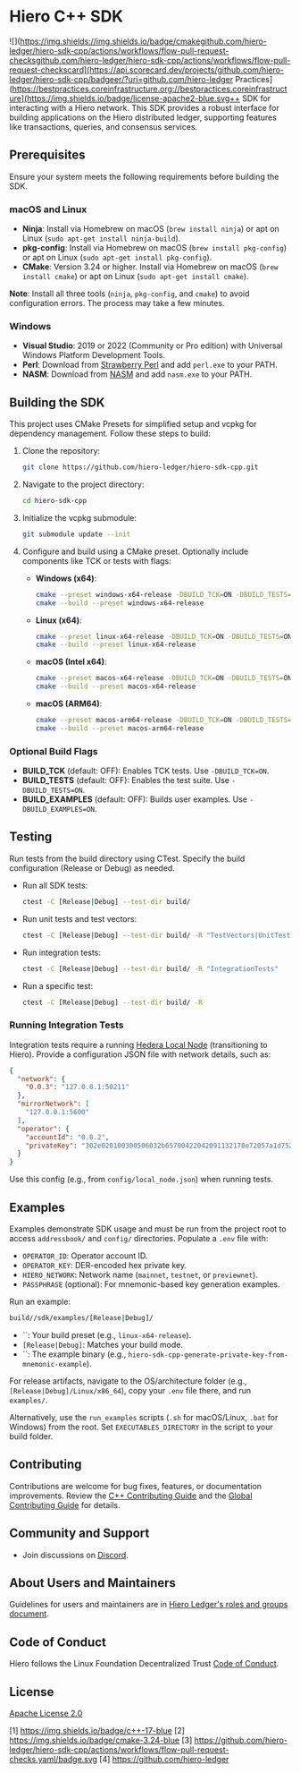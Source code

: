 # Hiero C++ SDK

![](https://img.shields://img.shields.io/badge/cmakegithub.com/hiero-ledger/hiero-sdk-cpp/actions/workflows/flow-pull-request-checksgithub.com/hiero-ledger/hiero-sdk-cpp/actions/workflows/flow-pull-request-checkscard](https://api.scorecard.dev/projects/github.com/hiero-ledger/hiero-sdk-cpp/badgeer/?uri=github.com/hiero-ledger Practices](https://bestpractices.coreinfrastructure.org://bestpractices.coreinfrastructure](https://img.shields.io/badge/license-apache2-blue.svg++ SDK for interacting with a Hiero network. This SDK provides a robust interface for building applications on the Hiero distributed ledger, supporting features like transactions, queries, and consensus services.

## Prerequisites

Ensure your system meets the following requirements before building the SDK.

### macOS and Linux
- **Ninja**: Install via Homebrew on macOS (`brew install ninja`) or apt on Linux (`sudo apt-get install ninja-build`).
- **pkg-config**: Install via Homebrew on macOS (`brew install pkg-config`) or apt on Linux (`sudo apt-get install pkg-config`).
- **CMake**: Version 3.24 or higher. Install via Homebrew on macOS (`brew install cmake`) or apt on Linux (`sudo apt-get install cmake`).

**Note**: Install all three tools (`ninja`, `pkg-config`, and `cmake`) to avoid configuration errors. The process may take a few minutes.

### Windows
- **Visual Studio**: 2019 or 2022 (Community or Pro edition) with Universal Windows Platform Development Tools.
- **Perl**: Download from [Strawberry Perl](http://strawberryperl.com/) and add `perl.exe` to your PATH.
- **NASM**: Download from [NASM](https://www.nasm.us) and add `nasm.exe` to your PATH.

## Building the SDK

This project uses CMake Presets for simplified setup and vcpkg for dependency management. Follow these steps to build:

1. Clone the repository:
   ```sh
   git clone https://github.com/hiero-ledger/hiero-sdk-cpp.git
   ```

2. Navigate to the project directory:
   ```sh
   cd hiero-sdk-cpp
   ```

3. Initialize the vcpkg submodule:
   ```sh
   git submodule update --init
   ```

4. Configure and build using a CMake preset. Optionally include components like TCK or tests with flags:
   - **Windows (x64)**:
     ```sh
     cmake --preset windows-x64-release -DBUILD_TCK=ON -DBUILD_TESTS=ON -DBUILD_EXAMPLES=ON
     cmake --build --preset windows-x64-release
     ```
   - **Linux (x64)**:
     ```sh
     cmake --preset linux-x64-release -DBUILD_TCK=ON -DBUILD_TESTS=ON -DBUILD_EXAMPLES=ON
     cmake --build --preset linux-x64-release
     ```
   - **macOS (Intel x64)**:
     ```sh
     cmake --preset macos-x64-release -DBUILD_TCK=ON -DBUILD_TESTS=ON -DBUILD_EXAMPLES=ON
     cmake --build --preset macos-x64-release
     ```
   - **macOS (ARM64)**:
     ```sh
     cmake --preset macos-arm64-release -DBUILD_TCK=ON -DBUILD_TESTS=ON -DBUILD_EXAMPLES=ON
     cmake --build --preset macos-arm64-release
     ```

### Optional Build Flags
- **BUILD_TCK** (default: OFF): Enables TCK tests. Use `-DBUILD_TCK=ON`.
- **BUILD_TESTS** (default: OFF): Enables the test suite. Use `-DBUILD_TESTS=ON`.
- **BUILD_EXAMPLES** (default: OFF): Builds user examples. Use `-DBUILD_EXAMPLES=ON`.

## Testing

Run tests from the build directory using CTest. Specify the build configuration (Release or Debug) as needed.

- Run all SDK tests:
  ```sh
  ctest -C [Release|Debug] --test-dir build/
  ```

- Run unit tests and test vectors:
  ```sh
  ctest -C [Release|Debug] --test-dir build/ -R "TestVectors|UnitTests"
  ```

- Run integration tests:
  ```sh
  ctest -C [Release|Debug] --test-dir build/ -R "IntegrationTests"
  ```

- Run a specific test:
  ```sh
  ctest -C [Release|Debug] --test-dir build/ -R 
  ```

### Running Integration Tests
Integration tests require a running [Hedera Local Node](https://github.com/hashgraph/hedera-local-node) (transitioning to Hiero). Provide a configuration JSON file with network details, such as:
```json
{
  "network": {
    "0.0.3": "127.0.0.1:50211"
  },
  "mirrorNetwork": [
    "127.0.0.1:5600"
  ],
  "operator": {
    "accountId": "0.0.2",
    "privateKey": "302e020100300506032b65700422042091132178e72057a1d7528025956fe39b0b847f200ab59b2fdd367017f3087137"
  }
}
```
Use this config (e.g., from `config/local_node.json`) when running tests.

## Examples

Examples demonstrate SDK usage and must be run from the project root to access `addressbook/` and `config/` directories. Populate a `.env` file with:
- `OPERATOR_ID`: Operator account ID.
- `OPERATOR_KEY`: DER-encoded hex private key.
- `HIERO_NETWORK`: Network name (`mainnet`, `testnet`, or `previewnet`).
- `PASSPHRASE` (optional): For mnemonic-based key generation examples.

Run an example:
```sh
build//sdk/examples/[Release|Debug]/
```
- ``: Your build preset (e.g., `linux-x64-release`).
- `[Release|Debug]`: Matches your build mode.
- ``: The example binary (e.g., `hiero-sdk-cpp-generate-private-key-from-mnemonic-example`).

For release artifacts, navigate to the OS/architecture folder (e.g., `[Release|Debug]/Linux/x86_64`), copy your `.env` file there, and run `examples/`.

Alternatively, use the `run_examples` scripts (`.sh` for macOS/Linux, `.bat` for Windows) from the root. Set `EXECUTABLES_DIRECTORY` in the script to your build folder.

## Contributing

Contributions are welcome for bug fixes, features, or documentation improvements. Review the [C++ Contributing Guide](CONTRIBUTING.md) and the [Global Contributing Guide](https://github.com/hiero-ledger/.github/blob/main/CONTRIBUTING.md) for details.

## Community and Support

- Join discussions on [Discord](https://discord.lfdecentralizedtrust.org/).

## About Users and Maintainers

Guidelines for users and maintainers are in [Hiero Ledger's roles and groups document](https://github.com/hiero-ledger/governance/blob/main/roles-and-groups.md#maintainers).

## Code of Conduct

Hiero follows the Linux Foundation Decentralized Trust [Code of Conduct](https://www.lfdecentralizedtrust.org/code-of-conduct).

## License

[Apache License 2.0](LICENSE)

[1] https://img.shields.io/badge/c++-17-blue
[2] https://img.shields.io/badge/cmake-3.24-blue
[3] https://github.com/hiero-ledger/hiero-sdk-cpp/actions/workflows/flow-pull-request-checks.yaml/badge.svg
[4] https://github.com/hiero-ledger